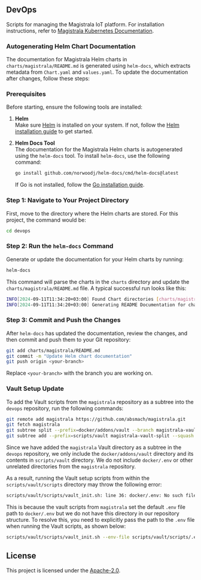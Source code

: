 ## DevOps

Scripts for managing the Magistrala IoT platform. For installation instructions, refer to [Magistrala Kubernetes Documentation](https://docs.magistrala.abstractmachines.fr/kubernetes/).

### Autogenerating Helm Chart Documentation

The documentation for Magistrala Helm charts in `charts/magistrala/README.md` is generated using `helm-docs`, which extracts metadata from `Chart.yaml` and `values.yaml`. To update the documentation after changes, follow these steps:

### Prerequisites

Before starting, ensure the following tools are installed:

1. **Helm**  
   Make sure [Helm](https://helm.sh) is installed on your system. If not, follow the [Helm installation guide](https://helm.sh/docs) to get started.

2. **Helm Docs Tool**  
   The documentation for the Magistrala Helm charts is autogenerated using the `helm-docs` tool. To install `helm-docs`, use the following command:

   ```bash
   go install github.com/norwoodj/helm-docs/cmd/helm-docs@latest
   ```

   If Go is not installed, follow the [Go installation guide](https://golang.org/doc/install).

### Step 1: Navigate to Your Project Directory

First, move to the directory where the Helm charts are stored. For this project, the command would be:

```bash
cd devops
```

### Step 2: Run the `helm-docs` Command

Generate or update the documentation for your Helm charts by running:

```bash
helm-docs
```

This command will parse the charts in the `charts` directory and update the `charts/magistrala/README.md` file. A typical successful run looks like this:

```bash
INFO[2024-09-11T11:34:20+03:00] Found Chart directories [charts/magistrala]
INFO[2024-09-11T11:34:20+03:00] Generating README Documentation for chart charts/magistrala
```

### Step 3: Commit and Push the Changes

After `helm-docs` has updated the documentation, review the changes, and then commit and push them to your Git repository:

```bash
git add charts/magistrala/README.md
git commit -m "Update Helm chart documentation"
git push origin <your-branch>
```

Replace `<your-branch>` with the branch you are working on.

### Vault Setup Update

To add the Vault scripts from the `magistrala` repository as a subtree into the `devops` repository, run the following commands:

```bash
git remote add magistrala https://github.com/absmach/magistrala.git
git fetch magistrala
git subtree split --prefix=docker/addons/vault --branch magistrala-vault-split magistrala/main
git subtree add --prefix=scripts/vault magistrala-vault-split --squash
```

Since we have added the `magistrala` Vault directory as a subtree in the `devops` repository, we only include the `docker/addons/vault` directory and its contents in `scripts/vault` directory. We do not include `docker/.env` or other unrelated directories from the `magistrala` repository.

As a result, running the Vault setup scripts from within the `scripts/vault/scripts` directory may throw the following error:

```bash
scripts/vault/scripts/vault_init.sh: line 36: docker/.env: No such file or directory
```

This is because the vault scripts from `magistrala` set the default `.env` file path to `docker/.env` but we do not have this directory in our repository structure. To resolve this, you need to explicitly pass the path to the `.env` file when running the Vault scripts, as shown below:

```bash
scripts/vault/scripts/vault_init.sh --env-file scripts/vault/scripts/.env
```

## License

This project is licensed under the [Apache-2.0](LICENSE).
